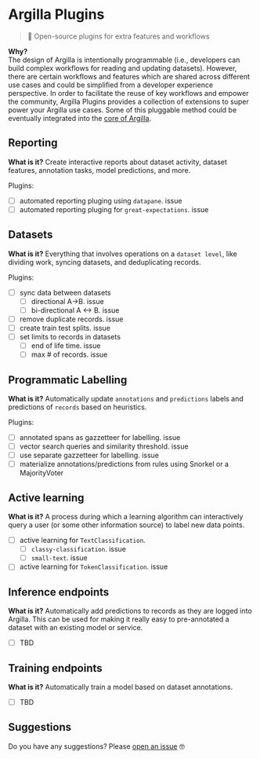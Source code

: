 # Argilla Plugins

> 🔌 Open-source plugins for extra features and workflows

**Why?**  
The design of Argilla is intentionally programmable (i.e., developers can build complex workflows for reading and updating datasets). However, there are certain workflows and features which are shared across different use cases and could be simplified from a developer experience perspective. In order to facilitate the reuse of key workflows and empower the community, Argilla Plugins provides a collection of extensions to super power your Argilla use cases.
Some of this pluggable method could be eventually integrated into the [core of Argilla](https://github.com/argilla-io/argilla).

## Reporting

**What is it?** 
Create interactive reports about dataset activity, dataset features, annotation tasks, model predictions, and more.

Plugins:
- [ ] automated reporting pluging using `datapane`. issue
- [ ] automated reporting pluging for `great-expectations`. issue

## Datasets

**What is it?** 
Everything that involves operations on a `dataset level`, like dividing work, syncing datasets, and deduplicating records.

Plugins:
- [ ] sync data between datasets
  - [ ] directional A->B. issue
  - [ ] bi-directional A <-> B. issue
- [ ] remove duplicate records. issue
- [ ] create train test splits. issue
- [ ] set limits to records in datasets
  - [ ] end of life time. issue
  - [ ] max # of records. issue

## Programmatic Labelling

**What is it?** 
Automatically update `annotations` and `predictions` labels and predictions of `records` based on heuristics.

Plugins:
- [ ] annotated spans as gazzetteer for labelling. issue
- [ ] vector search queries and similarity threshold. issue
- [ ] use separate gazzetteer for labelling. issue
- [ ] materialize annotations/predictions from rules using Snorkel or a MajorityVoter

## Active learning

**What is it?** 
A process during which a learning algorithm can interactively query a user (or some other information source) to label new data points.

- [ ] active learning for `TextClassification`.
  - [ ] `classy-classification`. issue
  - [ ] `small-text`. issue
- [ ] active learning for `TokenClassification`. issue

## Inference endpoints
**What is it?** 
Automatically add predictions to records as they are logged into Argilla. This can be used for making it really easy to pre-annotated a dataset with an existing model or service.

- [ ] TBD

## Training endpoints
**What is it?** 
Automatically train a model based on dataset annotations.

- [ ] TBD



## Suggestions
Do you have any suggestions? Please [open an issue](https://github.com/argilla-io/argilla-plugins/issues/new/choose) 🤓
